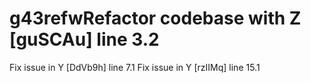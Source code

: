 # g43refwRefactor codebase with Z [guSCAu] line 3.2
Fix issue in Y [DdVb9h] line 7.1
Fix issue in Y [rzIIMq] line 15.1

